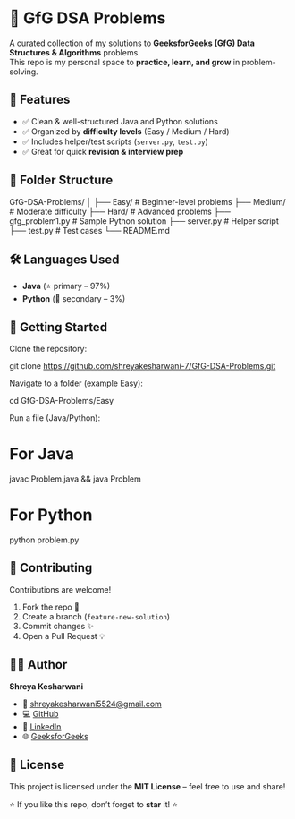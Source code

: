 # 🚀 GfG DSA Problems  

A curated collection of my solutions to **GeeksforGeeks (GfG) Data Structures & Algorithms** problems.  
This repo is my personal space to **practice, learn, and grow** in problem-solving.  

## 📌 Features  

- ✅ Clean & well-structured Java and Python solutions  
- ✅ Organized by **difficulty levels** (Easy / Medium / Hard)  
- ✅ Includes helper/test scripts (`server.py`, `test.py`)  
- ✅ Great for quick **revision & interview prep**  

## 📂 Folder Structure  

GfG-DSA-Problems/
│
├── Easy/            # Beginner-level problems
├── Medium/          # Moderate difficulty
├── Hard/            # Advanced problems
├── gfg\_problem1.py  # Sample Python solution
├── server.py        # Helper script
├── test.py          # Test cases
└── README.md

## 🛠️ Languages Used  

- **Java** (⭐ primary – 97%)  
- **Python** (🐍 secondary – 3%)  


## 🚀 Getting Started  

Clone the repository:  

git clone https://github.com/shreyakesharwani-7/GfG-DSA-Problems.git

Navigate to a folder (example Easy):

cd GfG-DSA-Problems/Easy

Run a file (Java/Python):

# For Java
javac Problem.java && java Problem

# For Python
python problem.py


## 🤝 Contributing

Contributions are welcome!

1. Fork the repo 🍴
2. Create a branch (`feature-new-solution`)
3. Commit changes ✨
4. Open a Pull Request 💡


## 👩‍💻 Author

**Shreya Kesharwani**

* 📧 [shreyakesharwani5524@gmail.com](mailto:shreyakesharwani5524@gmail.com)
* 💻 [GitHub](https://github.com/shreyakesharwani-7)
* 🔗 [LinkedIn](https://www.linkedin.com/in/shreyakesharwani70/)
* 🌐 [GeeksforGeeks](https://www.geeksforgeeks.org/user/shreyakesharwani/)


## 📜 License

This project is licensed under the **MIT License** – feel free to use and share!

⭐ If you like this repo, don’t forget to **star** it! ⭐
